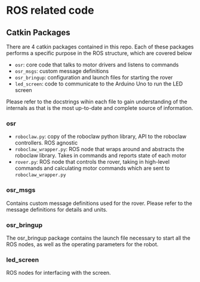 # ROS related code

## Catkin Packages

There are 4 catkin packages contained in this repo. Each of these packages performs a specific purpose in the ROS 
structure, which are covered below

  * `osr`: core code that talks to motor drivers and listens to commands 
  * `osr_msgs`: custom message definitions
  * `osr_bringup`: configuration and launch files for starting the rover
  * `led_screen`: code to communicate to the Arduino Uno to run the LED screen

Please refer to the docstrings wihin each file to gain understanding of the internals as that is the most
up-to-date and complete source of information.

### osr

  * `roboclaw.py`: copy of the roboclaw python library, API to the roboclaw controllers. ROS agnostic
  * `roboclaw_wrapper.py`: ROS node that wraps around and abstracts the roboclaw library. Takes in commands and reports 
  state of each motor
  * `rover.py`: ROS node that controls the rover, taking in high-level commands and calculating motor commands which are
  sent to `roboclaw_wrapper.py`

### osr_msgs
Contains custom message definitions used for the rover. Please refer to the message definitions for details
and units.

### osr_bringup 

The osr_bringup package contains the launch file necessary to start all the ROS nodes, 
as well as the operating parameters for the robot.

### led_screen

ROS nodes for interfacing with the screen.
